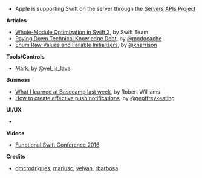 * Apple is supporting Swift on the server through the [Servers APIs Project](https://swift.org/server-apis/)

**Articles**

* [Whole-Module Optimization in Swift 3](https://swift.org/blog/whole-module-optimizations/), by Swift Team
* [Paying Down Technical Knowledge Debt](http://modocache.io/technical-knowledge-debt), by [@modocache](https://twitter.com/modocache)
* [Enum Raw Values and Failable Initializers](http://useyourloaf.com/blog/enum-raw-values-and-failable-initializers/), by [@kharrison](https://twitter.com/kharrison)

**Tools/Controls**

* [Mark](https://github.com/velyan/Mark), by [@vel_is_lava](https://twitter.com/vel_is_lava)

**Business**

* [What I learned at Basecamp last week](https://clientgiant.us/what-i-learned-at-basecamp-last-week-9961736a3672#.uj0ip8v6g), by Robert Williams
* [How to create effective push notifications](https://blog.intercom.com/create-effective-push-notifications/), by [@geoffreykeating](https://twitter.com/geoffreykeating)

**UI/UX**

*

**Videos**

* [Functional Swift Conference 2016](http://2016.funswiftconf.com/)

**Credits**

* [dmcrodrigues](https://twitter.com/dmcrodrigues), [mariusc](https://github.com/mariusc), [velyan](https://github.com/velyan), [rbarbosa](https://github.com/rbarbosa)
